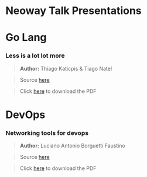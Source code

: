 Neoway Talk Presentations
===

# Go Lang

### Less is a lot lot more

> **Author:** Thiago Katicpis & Tiago Natel

> Source [here](https://github.com/lborguetti/presentations/tree/master/golang/less-is-a-lot-lot-more)

> Click [here](1) to download the PDF

# DevOps

### Networking tools for devops

> **Author:** Luciano Antonio Borguetti Faustino

> Source [here](https://github.com/lborguetti/presentations/tree/master/devops/networking-tools-for-devops)

> Click [here](https://github.com/lborguetti/presentations/raw/master/devops/networking-tools-for-devops/pdf/Network%20Tools%20for%20DevOps.pdf) to download the PDF
